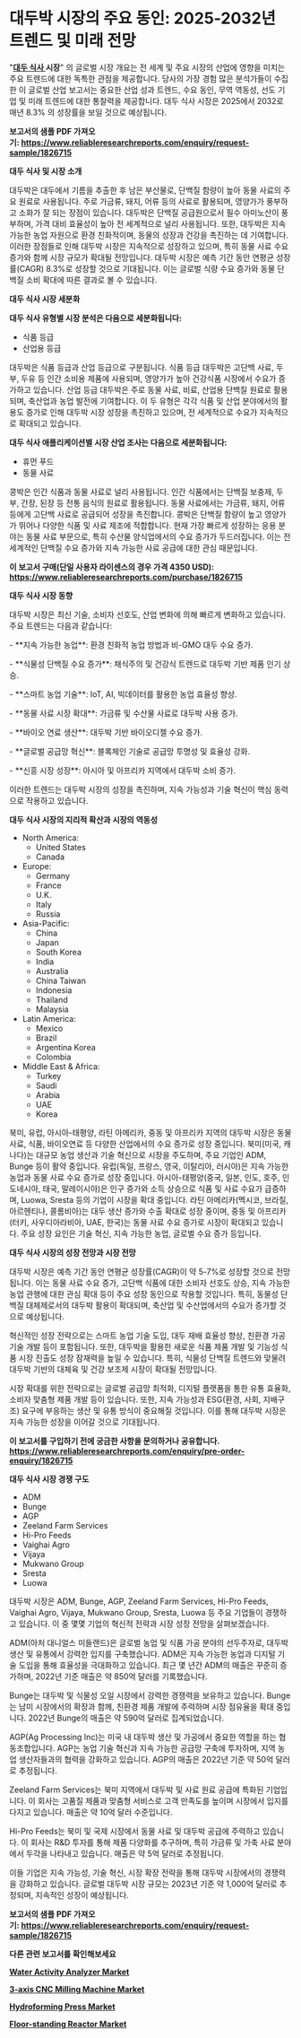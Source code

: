 <p><h1>대두박 시장의 주요 동인: 2025-2032년 트렌드 및 미래 전망</h1></p><p>"<strong><a href="https://www.reliableresearchreports.com/soybean-meal-r1826715?utm_campaign=105&utm_medium=7&utm_source=Github&utm_content=ia&utm_term=21012025&utm_id=soybean-meal">대두 식사&nbsp;</a></strong><strong>시장</strong>" 의 글로벌 시장 개요는 전 세계 및 주요 시장의 산업에 영향을 미치는 주요 트렌드에 대한 독특한 관점을 제공합니다. 당사의 가장 경험 많은 분석가들이 수집한 이 글로벌 산업 보고서는 중요한 산업 성과 트렌드, 수요 동인, 무역 역동성, 선도 기업 및 미래 트렌드에 대한 통찰력을 제공합니다. 대두 식사 시장은 2025에서 2032로 매년 8.3% 의 성장률을 보일 것으로 예상됩니다.&nbsp;</p>
<p><strong>보고서의 샘플 PDF 가져오기:&nbsp;<a href="https://www.reliableresearchreports.com/enquiry/request-sample/1826715?utm_campaign=105&utm_medium=7&utm_source=Github&utm_content=ia&utm_term=21012025&utm_id=soybean-meal">https://www.reliableresearchreports.com/enquiry/request-sample/1826715</a></strong></p>
<p><strong>대두 식사 및 시장 소개</strong></p>
<p><p>대두박은 대두에서 기름을 추출한 후 남은 부산물로, 단백질 함량이 높아 동물 사료의 주요 원료로 사용됩니다. 주로 가금류, 돼지, 어류 등의 사료로 활용되며, 영양가가 풍부하고 소화가 잘 되는 장점이 있습니다. 대두박은 단백질 공급원으로서 필수 아미노산이 풍부하며, 가격 대비 효율성이 높아 전 세계적으로 널리 사용됩니다. 또한, 대두박은 지속 가능한 농업 자원으로 환경 친화적이며, 동물의 성장과 건강을 촉진하는 데 기여합니다. 이러한 장점들로 인해 대두박 시장은 지속적으로 성장하고 있으며, 특히 동물 사료 수요 증가와 함께 시장 규모가 확대될 전망입니다. 대두박 시장은 예측 기간 동안 연평균 성장률(CAGR) 8.3%로 성장할 것으로 기대됩니다. 이는 글로벌 식량 수요 증가와 동물 단백질 소비 확대에 따른 결과로 볼 수 있습니다.</p></p>
<p><strong>대두 식사 시장 세분화</strong></p>
<p><strong>대두 식사 유형별 시장 분석은 다음으로 세분화됩니다:</strong></p>
<p><ul><li>식품 등급</li><li>산업용 등급</li></ul></p>
<p><p>대두박은 식품 등급과 산업 등급으로 구분됩니다. 식품 등급 대두박은 고단백 사료, 두부, 두유 등 인간 소비용 제품에 사용되며, 영양가가 높아 건강식품 시장에서 수요가 증가하고 있습니다. 산업 등급 대두박은 주로 동물 사료, 비료, 산업용 단백질 원료로 활용되며, 축산업과 농업 발전에 기여합니다. 이 두 유형은 각각 식품 및 산업 분야에서의 활용도 증가로 인해 대두박 시장 성장을 촉진하고 있으며, 전 세계적으로 수요가 지속적으로 확대되고 있습니다.</p></p>
<p><strong>대두 식사 애플리케이션별 시장 산업 조사는 다음으로 세분화됩니다:</strong></p>
<p><ul><li>휴먼 푸드</li><li>동물 사료</li></ul></p>
<p><p>콩박은 인간 식품과 동물 사료로 널리 사용됩니다. 인간 식품에서는 단백질 보충제, 두부, 간장, 된장 등 전통 음식의 원료로 활용됩니다. 동물 사료에서는 가금류, 돼지, 어류 등에게 고단백 사료로 공급되어 성장을 촉진합니다. 콩박은 단백질 함량이 높고 영양가가 뛰어나 다양한 식품 및 사료 제조에 적합합니다. 현재 가장 빠르게 성장하는 응용 분야는 동물 사료 부문으로, 특히 수산물 양식업에서의 수요 증가가 두드러집니다. 이는 전 세계적인 단백질 수요 증가와 지속 가능한 사료 공급에 대한 관심 때문입니다.</p></p>
<p><strong>이 보고서 구매(단일 사용자 라이센스의 경우 가격 4350 USD): <a href="https://www.reliableresearchreports.com/purchase/1826715?utm_campaign=105&utm_medium=7&utm_source=Github&utm_content=ia&utm_term=21012025&utm_id=soybean-meal">https://www.reliableresearchreports.com/purchase/1826715</a></strong></p>
<p><strong>대두 식사 시장 동향</strong></p>
<p><p>대두박 시장은 최신 기술, 소비자 선호도, 산업 변화에 의해 빠르게 변화하고 있습니다. 주요 트렌드는 다음과 같습니다:</p><p>- **지속 가능한 농업**: 환경 친화적 농업 방법과 비-GMO 대두 수요 증가.  </p><p>- **식물성 단백질 수요 증가**: 채식주의 및 건강식 트렌드로 대두박 기반 제품 인기 상승.  </p><p>- **스마트 농업 기술**: IoT, AI, 빅데이터를 활용한 농업 효율성 향상.  </p><p>- **동물 사료 시장 확대**: 가금류 및 수산물 사료로 대두박 사용 증가.  </p><p>- **바이오 연료 생산**: 대두박 기반 바이오디젤 수요 증가.  </p><p>- **글로벌 공급망 혁신**: 블록체인 기술로 공급망 투명성 및 효율성 강화.  </p><p>- **신흥 시장 성장**: 아시아 및 아프리카 지역에서 대두박 소비 증가.  </p><p>이러한 트렌드는 대두박 시장의 성장을 촉진하며, 지속 가능성과 기술 혁신이 핵심 동력으로 작용하고 있습니다.</p></p>
<p><strong>대두 식사 시장의 지리적 확산과 시장의 역동성</strong></p>
<p><ul>
    <li>
        North America:
        <ul>
            <li>United States</li>
            <li>Canada</li>
        </ul>
    </li>
    <li>
        Europe:
        <ul>
            <li>Germany</li>
            <li>France</li>
            <li>U.K.</li>
            <li>Italy</li>
            <li>Russia</li>
        </ul>
    </li>
    <li>
        Asia-Pacific:
        <ul>
            <li>China</li>
            <li>Japan</li>
            <li>South Korea</li>
            <li>India</li>
            <li>Australia</li>
            <li>China Taiwan</li>
            <li>Indonesia</li>
            <li>Thailand</li>
            <li>Malaysia</li>
        </ul>
    </li>
    <li>
        Latin America:
        <ul>
            <li>Mexico</li>
            <li>Brazil</li>
            <li>Argentina Korea</li>
            <li>Colombia</li>
        </ul>
    </li>
    <li>
        Middle East & Africa:
        <ul>
            <li>Turkey</li>
            <li>Saudi</li>
            <li>Arabia</li>
            <li>UAE</li>
            <li>Korea</li>
        </ul>
    </li>
    </ul></p>
<p><p>북미, 유럽, 아시아-태평양, 라틴 아메리카, 중동 및 아프리카 지역의 대두박 시장은 동물 사료, 식품, 바이오연료 등 다양한 산업에서의 수요 증가로 성장 중입니다. 북미(미국, 캐나다)는 대규모 농업 생산과 기술 혁신으로 시장을 주도하며, 주요 기업인 ADM, Bunge 등이 활약 중입니다. 유럽(독일, 프랑스, 영국, 이탈리아, 러시아)은 지속 가능한 농업과 동물 사료 수요 증가로 성장 중입니다. 아시아-태평양(중국, 일본, 인도, 호주, 인도네시아, 태국, 말레이시아)은 인구 증가와 소득 상승으로 식품 및 사료 수요가 급증하며, Luowa, Sresta 등의 기업이 시장을 확대 중입니다. 라틴 아메리카(멕시코, 브라질, 아르헨티나, 콜롬비아)는 대두 생산 증가와 수출 확대로 성장 중이며, 중동 및 아프리카(터키, 사우디아라비아, UAE, 한국)는 동물 사료 수요 증가로 시장이 확대되고 있습니다. 주요 성장 요인은 기술 혁신, 지속 가능한 농업, 글로벌 수요 증가 등입니다.</p></p>
<p><strong>대두 식사 시장의 성장 전망과 시장 전망</strong></p>
<p><p>대두박 시장은 예측 기간 동안 연평균 성장률(CAGR)이 약 5-7%로 성장할 것으로 전망됩니다. 이는 동물 사료 수요 증가, 고단백 식품에 대한 소비자 선호도 상승, 지속 가능한 농업 관행에 대한 관심 확대 등이 주요 성장 동인으로 작용할 것입니다. 특히, 동물성 단백질 대체제로서의 대두박 활용이 확대되며, 축산업 및 수산업에서의 수요가 증가할 것으로 예상됩니다.</p><p>혁신적인 성장 전략으로는 스마트 농업 기술 도입, 대두 재배 효율성 향상, 친환경 가공 기술 개발 등이 포함됩니다. 또한, 대두박을 활용한 새로운 식품 제품 개발 및 기능성 식품 시장 진출도 성장 잠재력을 높일 수 있습니다. 특히, 식물성 단백질 트렌드와 맞물려 대두박 기반의 대체육 및 건강 보조제 시장이 확대될 전망입니다.</p><p>시장 확대를 위한 전략으로는 글로벌 공급망 최적화, 디지털 플랫폼을 통한 유통 효율화, 소비자 맞춤형 제품 개발 등이 있습니다. 또한, 지속 가능성과 ESG(환경, 사회, 지배구조) 요구에 부응하는 생산 및 유통 방식이 중요해질 것입니다. 이를 통해 대두박 시장은 지속 가능한 성장을 이어갈 것으로 기대됩니다.</p></p>
<p><strong>이 보고서를 구입하기 전에 궁금한 사항을 문의하거나 공유합니다. <a href="https://www.reliableresearchreports.com/enquiry/pre-order-enquiry/1826715?utm_campaign=105&utm_medium=7&utm_source=Github&utm_content=ia&utm_term=21012025&utm_id=soybean-meal">https://www.reliableresearchreports.com/enquiry/pre-order-enquiry/1826715</a></strong></p>
<p><strong>대두 식사 시장 경쟁 구도</strong></p>
<p><ul><li>ADM</li><li>Bunge</li><li>AGP</li><li>Zeeland Farm Services</li><li>Hi-Pro Feeds</li><li>Vaighai Agro</li><li>Vijaya</li><li>Mukwano Group</li><li>Sresta</li><li>Luowa</li></ul></p>
<p><p>대두박 시장은 ADM, Bunge, AGP, Zeeland Farm Services, Hi-Pro Feeds, Vaighai Agro, Vijaya, Mukwano Group, Sresta, Luowa 등 주요 기업들이 경쟁하고 있습니다. 이 중 몇몇 기업의 혁신적 전략과 시장 성장 전망을 살펴보겠습니다.</p><p>ADM(아처 대니얼스 미들랜드)은 글로벌 농업 및 식품 가공 분야의 선두주자로, 대두박 생산 및 유통에서 강력한 입지를 구축했습니다. ADM은 지속 가능한 농업과 디지털 기술 도입을 통해 효율성을 극대화하고 있습니다. 최근 몇 년간 ADM의 매출은 꾸준히 증가하며, 2022년 기준 매출은 약 850억 달러를 기록했습니다.</p><p>Bunge는 대두박 및 식물성 오일 시장에서 강력한 경쟁력을 보유하고 있습니다. Bunge는 남미 시장에서의 확장과 함께, 친환경 제품 개발에 주력하며 시장 점유율을 확대 중입니다. 2022년 Bunge의 매출은 약 590억 달러로 집계되었습니다.</p><p>AGP(Ag Processing Inc)는 미국 내 대두박 생산 및 가공에서 중요한 역할을 하는 협동조합입니다. AGP는 농업 기술 혁신과 지속 가능한 공급망 구축에 투자하며, 지역 농업 생산자들과의 협력을 강화하고 있습니다. AGP의 매출은 2022년 기준 약 50억 달러로 추정됩니다.</p><p>Zeeland Farm Services는 북미 지역에서 대두박 및 사료 원료 공급에 특화된 기업입니다. 이 회사는 고품질 제품과 맞춤형 서비스로 고객 만족도를 높이며 시장에서 입지를 다지고 있습니다. 매출은 약 10억 달러 수준입니다.</p><p>Hi-Pro Feeds는 북미 및 국제 시장에서 동물 사료 및 대두박 공급에 주력하고 있습니다. 이 회사는 R&D 투자를 통해 제품 다양화를 추구하며, 특히 가금류 및 가축 사료 분야에서 두각을 나타내고 있습니다. 매출은 약 5억 달러로 추정됩니다.</p><p>이들 기업은 지속 가능성, 기술 혁신, 시장 확장 전략을 통해 대두박 시장에서의 경쟁력을 강화하고 있습니다. 글로벌 대두박 시장 규모는 2023년 기준 약 1,000억 달러로 추정되며, 지속적인 성장이 예상됩니다.</p></p>
<p><strong>보고서의 샘플 PDF 가져오기:&nbsp;<a href="https://www.reliableresearchreports.com/enquiry/request-sample/1826715?utm_campaign=105&utm_medium=7&utm_source=Github&utm_content=ia&utm_term=21012025&utm_id=soybean-meal">https://www.reliableresearchreports.com/enquiry/request-sample/1826715</a></strong></p>
<p><strong></strong></p>
<p><strong></strong></p>
<p><strong></strong></p>
<p><strong></strong></p>
<p><strong>다른 관련 보고서를 확인해보세요</strong></p>
<p><strong><p><a href="https://github.com/sofayahoo2023/Market-Research-Report-List-6/blob/main/water-activity-analyzer-market.md?utm_campaign=105&utm_medium=7&utm_source=Github&utm_content=ia&utm_term=21012025&utm_id=soybean-meal">Water Activity Analyzer Market</a></p><p><a href="https://github.com/DianaWilson796/Market-Research-Report-List-1/blob/main/3-axis-cnc-milling-machine-market.md?utm_campaign=105&utm_medium=7&utm_source=Github&utm_content=ia&utm_term=21012025&utm_id=soybean-meal">3-axis CNC Milling Machine Market</a></p><p><a href="https://github.com/joannesouthgate/Market-Research-Report-List-5/blob/main/hydroforming-press-market.md?utm_campaign=105&utm_medium=7&utm_source=Github&utm_content=ia&utm_term=21012025&utm_id=soybean-meal">Hydroforming Press Market</a></p><p><a href="https://github.com/maclarensidney/Market-Research-Report-List-1/blob/main/floor-standing-reactor-market.md?utm_campaign=105&utm_medium=7&utm_source=Github&utm_content=ia&utm_term=21012025&utm_id=soybean-meal">Floor-standing Reactor Market</a></p></strong></p>
<p></p>